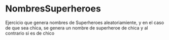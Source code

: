 # NombresSuperheroes
Ejercicio que genera nombres de Superheroes aleatoriamiente, y en el caso de que sea chica, se genera un nombre de superheroe de chica y al contrario si es de chico
